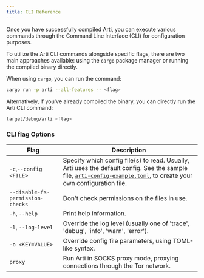 ```yaml
---
title: CLI Reference
---
```


Once you have successfully compiled Arti, you can execute various commands through the Command Line Interface (CLI) for configuration purposes. 

To utilize the Arti CLI commands alongside specific flags, there are two main approaches available: using the `cargo` package manager or running the compiled binary directly.

When using `cargo`, you can run the command:

```bash
cargo run -p arti --all-features -- <flag>
```

Alternatively, if you've already compiled the binary, you can directly run the Arti CLI command:

```bash
target/debug/arti <flag>
```

### CLI flag Options

| Flag | Description |
| --- | --- |
|`-c`,`--config <FILE>` | Specify which config file(s) to read. Usually, Arti uses the default config. See the sample file, [`arti-config-example.toml`](https://gitlab.torproject.org/tpo/core/arti/-/blob/main/crates/arti/src/arti-example-config.toml), to create your own configuration file.  |
| `--disable-fs-permission-checks` | Don't check permissions on the files in use. |
| `-h`, `--help` | Print help information. |
| `-l`, `--log-level` | Override the log level (usually one of 'trace', 'debug', 'info', 'warn', 'error'). |
| `-o <KEY=VALUE>` | Override config file parameters, using TOML-like syntax. |
| `proxy` | Run Arti in SOCKS proxy mode, proxying connections through the Tor network. |

